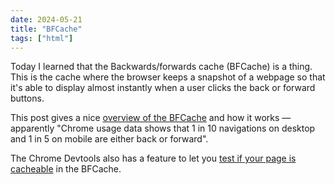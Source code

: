 ```yaml
---
date: 2024-05-21
title: "BFCache"
tags: ["html"]
---
```


Today I learned that the Backwards/forwards cache (BFCache) is a thing.
This is the cache where the browser keeps a snapshot of a webpage so that it's able to display almost instantly when a user clicks the back or forward buttons.

This post gives a nice [overview of the BFCache](https://www.sabatino.dev/bfcache-explained/) and how it works — apparently "Chrome usage data shows that 1 in 10 navigations on desktop and 1 in 5 on mobile are either back or forward".

The Chrome Devtools also has a feature to let you [test if your page is cacheable](https://developer.chrome.com/docs/devtools/application/back-forward-cache) in the BFCache.
